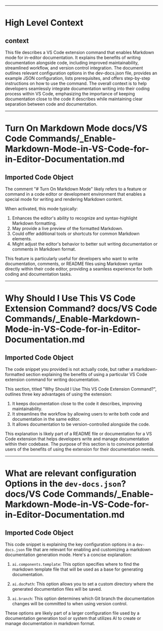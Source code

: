 

  ---
# High Level Context
## context
This file describes a VS Code extension command that enables Markdown mode for in-editor documentation. It explains the benefits of writing documentation alongside code, including improved maintainability, streamlined workflow, and version control integration. The document outlines relevant configuration options in the dev-docs.json file, provides an example JSON configuration, lists prerequisites, and offers step-by-step instructions on how to use the command. The overall context is to help developers seamlessly integrate documentation writing into their coding process within VS Code, emphasizing the importance of keeping documentation close to the code it describes while maintaining clear separation between code and documentation.

---
# Turn On Markdown Mode docs/VS Code Commands/_Enable-Markdown-Mode-in-VS-Code-for-in-Editor-Documentation.md
## Imported Code Object
The comment "# Turn On Markdown Mode" likely refers to a feature or command in a code editor or development environment that enables a special mode for writing and rendering Markdown content.

When activated, this mode typically:

1. Enhances the editor's ability to recognize and syntax-highlight Markdown formatting.
2. May provide a live preview of the formatted Markdown.
3. Could offer additional tools or shortcuts for common Markdown elements.
4. Might adjust the editor's behavior to better suit writing documentation or comments in Markdown format.

This feature is particularly useful for developers who want to write documentation, comments, or README files using Markdown syntax directly within their code editor, providing a seamless experience for both coding and documentation tasks.

---
# Why Should I Use This VS Code Extension Command? docs/VS Code Commands/_Enable-Markdown-Mode-in-VS-Code-for-in-Editor-Documentation.md
## Imported Code Object
The code snippet you provided is not actually code, but rather a markdown-formatted section explaining the benefits of using a particular VS Code extension command for writing documentation.

This section, titled "Why Should I Use This VS Code Extension Command?", outlines three key advantages of using the extension:

1. It keeps documentation close to the code it describes, improving maintainability.
2. It streamlines the workflow by allowing users to write both code and documentation in the same editor.
3. It allows documentation to be version-controlled alongside the code.

This explanation is likely part of a README file or documentation for a VS Code extension that helps developers write and manage documentation within their codebase. The purpose of this section is to convince potential users of the benefits of using the extension for their documentation needs.

---
# What are relevant configuration Options in the `dev-docs.json`? docs/VS Code Commands/_Enable-Markdown-Mode-in-VS-Code-for-in-Editor-Documentation.md
## Imported Code Object
This code snippet is explaining the key configuration options in a `dev-docs.json` file that are relevant for enabling and customizing a markdown documentation generation mode. Here's a concise explanation:

1. `ai.components.template`: This option specifies where to find the markdown template file that will be used as a base for generating documentation.

2. `ai.docPath`: This option allows you to set a custom directory where the generated documentation files will be saved.

3. `ai.branch`: This option determines which Git branch the documentation changes will be committed to when using version control.

These options are likely part of a larger configuration file used by a documentation generation tool or system that utilizes AI to create or manage documentation in markdown format.

  